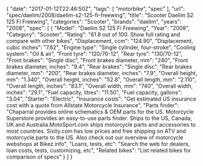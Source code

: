 {
    "date": "2017-01-12T22:46:50Z",
    "tags": [
        "motorbike",
        "spec"
    ],
    "url": "spec\/daelim\/2008\/daelim-s2-125-fi-freewing",
    "title": "Scooter Daelim S2 125 Fi Freewing",
    "categories": "Scooter",
    "brands": "daelim",
    "years": "2008",
    "spec": [
        {
            "Model": "Daelim S2 125 Fi Freewing",
            "Year": "2008",
            "Category": "Scooter",
            "Rating": "61.8 out of 100. Show full rating and compare with other bikes",
            "Displacement, ccm": "124.90",
            "Displacement, cubic inches": "7.62",
            "Engine type": "Single cylinder, four-stroke",
            "Cooling system": "Oil & air",
            "Front tyre": "120\/70-12",
            "Rear tyre": "130\/70-12",
            "Front brakes": "Single disc",
            "Front brakes diameter, mm": "240",
            "Front brakes diameter, inches": "9.4",
            "Rear brakes": "Single disc",
            "Rear brakes diameter, mm": "200",
            "Rear brakes diameter, inches": "7.9",
            "Overall height, mm": "1.340",
            "Overall height, inches": "52.8",
            "Overall length, mm": "2.110",
            "Overall length, inches": "83.1",
            "Overall width, mm": "740",
            "Overall width, inches": "29.1",
            "Fuel capacity, litres": "11.50",
            "Fuel capacity, gallons": "3.04",
            "Starter": "Electric",
            "Insurance costs": "Get estimated US insurance cost with a quote from Allstate Motorcycle Insurance",
            "Parts finder": "Chaparral provides online schematics & OEM parts for the US.   Motorcycle Superstore provides an easy-to-use parts finder. Ships to the US, Canada, UK and Australia.MotoSport.com ships motorcycle parts and accessories to most countries.    Sixity.com has low prices and free shipping on ATV and motorcycle parts to the US. Also check out our overview of motorcycle webshops at Bikez.info",
            "Loans, tests, etc": "Search the web for dealers, loan costs, tests, customizing, etc",
            "Related bikes": "List related bikes for comparison of specs"
        }
    ]
}